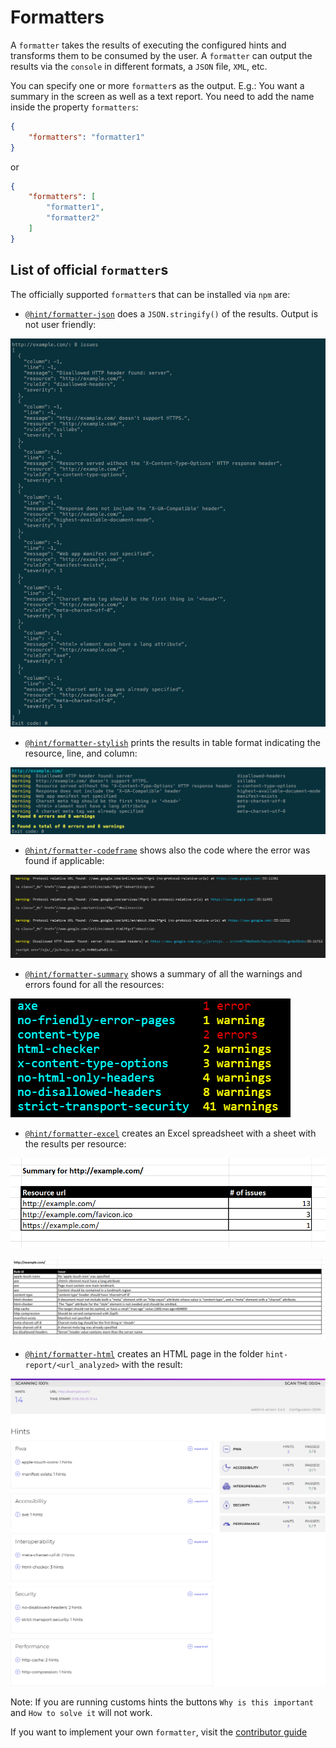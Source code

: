 # Formatters

A `formatter` takes the results of executing the configured hints and
transforms them to be consumed by the user. A `formatter` can output
the results via the `console` in different formats, a `JSON` file,
`XML`, etc.

You can specify one or more `formatter`s as the output. E.g.: You want
a summary in the screen as well as a text report. You need to add the
name inside the property `formatters`:

```json
{
    "formatters": "formatter1"
}
```

or

```json
{
    "formatters": [
        "formatter1",
        "formatter2"
    ]
}
```

## List of official `formatter`s

The officially supported `formatter`s that can be installed via `npm` are:

* [`@hint/formatter-json`][formatter-json] does a `JSON.stringify()` of
  the results. Output is not user friendly:

![Example output for the json formatter](images/json-output.png)

* [`@hint/formatter-stylish`][formatter-stylish] prints the results in
  table format indicating the resource, line, and column:

![Example output for the stylish formatter](images/stylish-output.png)

* [`@hint/formatter-codeframe`][formatter-codeframe] shows also the code
  where the error was found if applicable:

![Example output for the codeframe formatter](images/codeframe.png)

* [`@hint/formatter-summary`][formatter-summary] shows a summary
  of all the warnings and errors found for all the resources:

![Example output for the summary formatter](images/summary-output.png)

* [`@hint/formatter-excel`][formatter-excel] creates an Excel spreadsheet
  with a sheet with the results per resource:

![Example output for the summary sheet of the excel formatter](images/excel-summary.png)

![Example output for one of the details sheet of the excel formatter](images/excel-details.png)

* [`@hint/formatter-html`][formatter-html] creates an HTML page in
  the folder `hint-report/<url_analyzed>` with the result:

![Example out for the HTML result of the html formatter](images/html-output.png)

Note: If you are running customs hints the buttons `Why is this important`
and `How to solve it` will not work.

If you want to implement your own `formatter`, visit the [contributor
guide][contributor guide]

<!-- Link labels: -->

[contributor guide]: ../../../contributor-guide/formatters/
[formatter-json]: https://npmjs.com/package/@hint/formatter-json
[formatter-stylish]: https://npmjs.com/package/@hint/formatter-stylish
[formatter-codeframe]: https://npmjs.com/package/@hint/formatter-codeframe
[formatter-summary]: https://npmjs.com/package/@hint/formatter-summary
[formatter-excel]: https://npmjs.com/package/@hint/formatter-excel
[formatter-html]: https://npmjs.com/package/@hint/formatter-html
